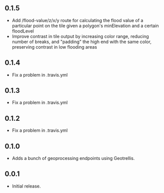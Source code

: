 ## 0.1.5

- Add /flood-value/z/x/y route for calculating the flood value of a
  particular point on the tile given a polygon's minElevation and a
  certain floodLevel
- Improve contrast in tile output by increasing color range, reducing
  number of breaks, and "padding" the high end with the same color,
  preserving contrast in low flooding areas

## 0.1.4

- Fix a problem in .travis.yml

## 0.1.3

- Fix a problem in .travis.yml

## 0.1.2

- Fix a problem in .travis.yml

## 0.1.0

- Adds a bunch of geoprocessing endpoints using Geotrellis.

## 0.0.1

- Initial release.
